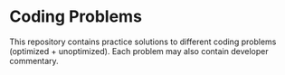 # Coding Problems
This repository contains practice solutions to different coding problems (optimized + unoptimized). Each problem may also contain developer commentary.

